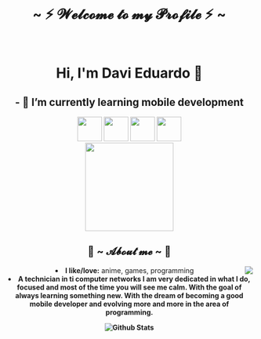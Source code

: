 <h1 align="center">~ ⚡ 𝓦𝓮𝓵𝓬𝓸𝓶𝓮 𝓽𝓸 𝓶𝔂 𝓟𝓻𝓸𝓯𝓲𝓵𝓮 ⚡ ~</h1>
<br>
<div align="center">
<h1 align="center"> Hi, I'm Davi Eduardo 👋
 
 ## - 🌱 I’m currently learning mobile development 
<img height=50 src="https://cdn.jsdelivr.net/gh/devicons/devicon/icons/androidstudio/androidstudio-original.svg" />
<img height=50 src="https://cdn.jsdelivr.net/gh/devicons/devicon/icons/intellij/intellij-original.svg" />
<img height=50 src="https://cdn.jsdelivr.net/gh/devicons/devicon/icons/java/java-original.svg" />
<img height=50 src="https://cdn.jsdelivr.net/gh/devicons/devicon/icons/kotlin/kotlin-original.svg" />       
         

<br>
</h1>
<img height="180em" src="https://github-readme-stats.vercel.app/api?username=DaviEduardo27&show_icons=true&theme=react&include_all_commits=true&count_private=true"/> 

<div>
<h2 align="center"> 🐼 ~ 𝓐𝓫𝓸𝓾𝓽 𝓶𝓮 ~ 🐼 </h2>

<img src="https://github.com/DaviEduardo27/DaviEduardo27/blob/main/tumblr_cee77c64acbb399e200f69d6bf3998fa_0fa0769c_540.webp" align="right">
<li>
<b>I like/love:</b> anime, games, programming
 <b>
</li>
<li>
<b>A technician in ti computer networks
I am very dedicated in what I do, focused and most of the time you will see me calm.
With the goal of always learning something new.
With the dream of becoming a good mobile developer and evolving more and more in the area of programming.
 <b>
</li>
</div>
 
 <p align="center">
        <img src="https://github.com/DaviEduardo27/DaviEduardo27/blob/main/Bottom.svg" alt="Github Stats" />
</p>
